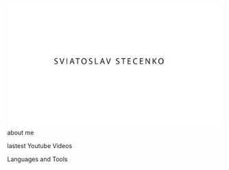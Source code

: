 [![Header](https://raw.githubusercontent.com/kingcatttttt/kingcatttttt/56976faf5d80c146404f7f5442ad9961f9b0804f/asets/scree.png)](https://www.youtube.com/channel/UCYjQQb34u0c3E2Ez57WUp6g)
about me 

lastest Youtube Videos

Languages and Tools